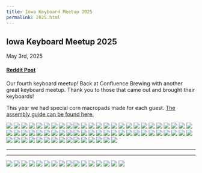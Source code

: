 ```yaml
---
title: Iowa Keyboard Meetup 2025
permalink: 2025.html
---
```


## Iowa Keyboard Meetup 2025

May 3rd, 2025

#### [Reddit Post]()

Our fourth keyboard meetup! Back at Confluence Brewing with another great keyboard meetup. Thank you to those that came out and brought their keyboards!  

This year we had special corn macropads made for each guest. [The assembly guide can be found here.](https://docs.pikatea.com/AssemblyGuides/iowa-2025-macropad.html)

![](https://i.imgur.com/XXKH3ji.jpeg)
![](https://i.imgur.com/ZqDVsfn.jpeg)
![](https://i.imgur.com/q61GYlb.jpeg)
![](https://i.imgur.com/9GmmbZ7.jpeg)
![](https://i.imgur.com/gK9hR3e.jpeg)
![](https://i.imgur.com/CplNesz.jpeg)
![](https://i.imgur.com/dLA4mKl.jpeg)
![](https://i.imgur.com/1TF2oiL.jpeg)
![](https://i.imgur.com/dvOU4yD.jpeg)
![](https://i.imgur.com/T5nofKa.jpeg)
![](https://i.imgur.com/mmDHioj.jpeg)
![](https://i.imgur.com/I2orKDO.jpeg)
![](https://i.imgur.com/ltuJ9yd.jpeg)
![](https://i.imgur.com/S96IFQE.jpeg)
![](https://i.imgur.com/Del9PVE.jpeg)
![](https://i.imgur.com/VB0HYgw.jpeg)
![](https://i.imgur.com/2wnm4ZQ.jpeg)
![](https://i.imgur.com/uUmpTy4.jpeg)
![](https://i.imgur.com/ZvkqERm.jpeg)
![](https://i.imgur.com/hWeh7WQ.jpeg)
![](https://i.imgur.com/IlSP11q.jpeg)
![](https://i.imgur.com/JPk1j2A.jpeg)
![](https://i.imgur.com/8fY5aNf.jpeg)
![](https://i.imgur.com/AK2YWkO.jpeg)
![](https://i.imgur.com/VvunC1J.jpeg)
![](https://i.imgur.com/Ho7OX4Q.jpeg)
![](https://i.imgur.com/zSW1gdt.jpeg)
![](https://i.imgur.com/IcIrqqD.jpeg)
![](https://i.imgur.com/ah33rpH.jpeg)
![](https://i.imgur.com/4f2pGM1.jpeg)
![](https://i.imgur.com/IjYTj5B.jpeg)
![](https://i.imgur.com/uWqQi6N.jpeg)
![](https://i.imgur.com/6NHkn5E.jpeg)
![](https://i.imgur.com/W6Kmv74.jpeg)
![](https://i.imgur.com/YuZuflT.jpeg)
![](https://i.imgur.com/PERJ1dD.jpeg)
![](https://i.imgur.com/oGoVmQO.jpeg)
![](https://i.imgur.com/7ywBRlu.jpeg)
![](https://i.imgur.com/4GW6DDU.jpeg)
![](https://i.imgur.com/wnKHSXO.jpeg)
![](https://i.imgur.com/aq60vV3.jpeg)
![](https://i.imgur.com/yiOaXbr.jpeg)
![](https://i.imgur.com/mytfjk1.jpeg)
![](https://i.imgur.com/2i9wQ9O.jpeg)
![](https://i.imgur.com/uQf9Dkg.jpeg)
![](https://i.imgur.com/1zvL0WL.jpeg)
![](https://i.imgur.com/MzzpYZu.jpeg)
![](https://i.imgur.com/GULGVm0.jpeg)
![](https://i.imgur.com/RlrK9x3.jpeg)
![](https://i.imgur.com/5EclxCa.jpeg)
![](https://i.imgur.com/MfmN6eP.jpeg)
![](https://i.imgur.com/wmM2t5z.jpeg)
![](https://i.imgur.com/Fkm4wjH.jpeg)
![](https://i.imgur.com/zV4yi35.jpeg)
![](https://i.imgur.com/dHqY52u.jpeg)
![](https://i.imgur.com/mXQbKWc.jpeg)
![](https://i.imgur.com/9igE7xW.jpeg)
![](https://i.imgur.com/jgMyuxD.jpeg)
![](https://i.imgur.com/RnJySJz.jpeg)
![](https://i.imgur.com/3mplOPX.jpeg)
![](https://i.imgur.com/poDhUi0.jpeg)
![](https://i.imgur.com/3bca9HJ.jpeg)
![](https://i.imgur.com/s2Gr35Q.jpeg)
![](https://i.imgur.com/L8c8eVp.jpeg)
![](https://i.imgur.com/pvtJmwU.jpeg)

---



---

![](https://i.imgur.com/6pHTZIW.jpeg)
![](https://i.imgur.com/7c8mlu9.jpeg)
![](https://i.imgur.com/B7C1lAK.jpeg)
![](https://i.imgur.com/w9PddPr.jpeg)
![](https://i.imgur.com/bu7am1L.jpeg)
![](https://i.imgur.com/y3jUNA3.jpeg)
![](https://i.imgur.com/294IQgt.jpeg)
![](https://i.imgur.com/vhn9aU2.jpeg)
![](https://i.imgur.com/PKg60ma.jpeg)
![](https://i.imgur.com/QRhevg5.jpeg)
![](https://i.imgur.com/nRigRj7.jpeg)
![](https://i.imgur.com/khx41Cl.jpeg)
![](https://i.imgur.com/PSCWIZY.jpeg)
![](https://i.imgur.com/gJwnCgs.jpeg)
![](https://i.imgur.com/Uyjwf70.jpeg)
![](https://i.imgur.com/Omr2oVk.jpeg)




